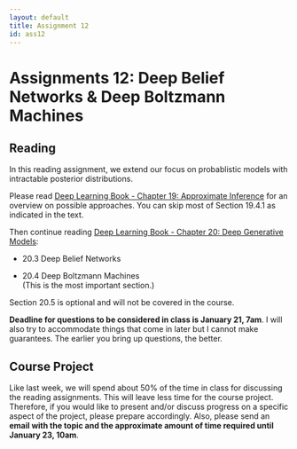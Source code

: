 ```yaml
---
layout: default
title: Assignment 12
id: ass12
---
```



# Assignments 12: Deep Belief Networks & Deep Boltzmann Machines

## Reading

In this reading assignment, we extend our focus on probablistic models with intractable posterior distributions.

Please read [Deep Learning Book - Chapter 19: Approximate Inference](https://www.deeplearningbook.org/contents/inference.html) for an overview on possible approaches. You can skip most of Section 19.4.1 as indicated in the text.

Then continue reading [Deep Learning Book - Chapter 20: Deep Generative Models](https://www.deeplearningbook.org/contents/generative_models.html):

* 20.3 Deep Belief Networks

* 20.4 Deep Boltzmann Machines  
  (This is the most important section.)

Section 20.5 is optional and will not be covered in the course.

**Deadline for questions to be considered in class is January 21, 7am**. 
I will also try to accommodate things that come in later but I cannot make guarantees. The earlier you bring up questions, the better.

## Course Project

Like last week, we will spend about 50% of the time in class for discussing the reading assignments. This will leave less time for the course project. Therefore, if you would like to present and/or discuss progress on a specific aspect of the project, please prepare accordingly. Also, please send an **email with the topic and the approximate amount of time required until January 23, 10am**.


